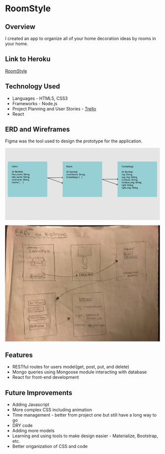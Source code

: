 # RoomStyle

## Overview

I created an app to organize all of your home decoration ideas by rooms in your home. 

## Link to Heroku

[RoomStyle](https://stark-wave-84398.herokuapp.com)

## Technology Used

* Languages - HTML5, CSS3
* Frameworks - Node.js
* Project Planning and User Stories  - [Trello](https://trello.com/b/5ANT9tS0/project-3-roomstyle)
* React

## ERD and Wireframes

Figma was the tool used to design the prototype for the application.

![ERD](https://github.com/SupriyaY/Project-3-WD13/blob/master/Screen%20Shot%202018-02-03%20at%203.01.28%20AM.png)

![Wireframe](https://github.com/SupriyaY/Project-3-WD13/blob/master/IMG_0850.jpg)

## Features

* RESTful routes for users model(get, post, put, and delete)
* Mongo queries using Mongoose module interacting with database
* React for front-end development

## Future Improvements

* Adding Javascript
* More complex CSS including animation
* Time management - better from project one but still have a long way to go
* DRY code
* Adding more models
* Learning and using tools to make design easier - Materialize, Bootstrap, etc.
* Better origanization of CSS and code 
